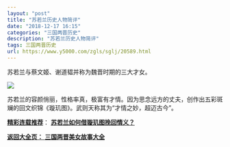 ```yaml
---
layout: "post"
title: "苏若兰历史人物简评"
date: "2018-12-17 16:15"
categories: "三国两晋历史"
description: "苏若兰历史人物简评"
tags: 三国两晋历史
url: https://www.y5000.com/zgls/sglj/20589.html
---
```






苏若兰与蔡文姬、谢道韫并称为魏晋时期的三大才女。

![](https://img.y5000.com/uploads/allimg/170502/6-1F5021020321U.jpg)

苏若兰的容颜俏丽，性格率真，极富有才情。因为思念远方的丈夫，创作出五彩斑斓的回文织锦《璇玑图》。武则天称其为“才情之妙，超迈古今”。

[**精彩连载推荐**](https://www.y5000.com/zgls/sglj/20591.html)：
**[苏若兰如何借璇玑图挽回情义？](https://www.y5000.com/zgls/sglj/20591.html)**

[**返回大全页：** **三国两晋美女故事大全**](https://www.y5000.com/zgls/sglj/19752.html)
